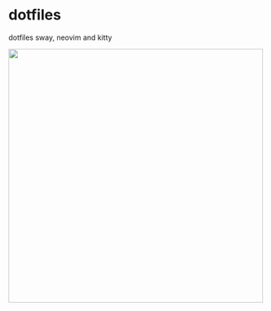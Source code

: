 # dotfiles
dotfiles sway, neovim and kitty

<img src="https://github.com/carlosdss22/dotfiles/blob/master/sway.png" height="500" widht="100">
